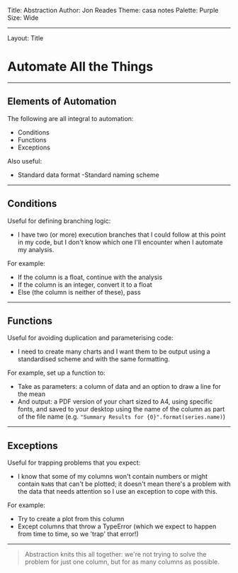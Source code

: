 Title: Abstraction
Author: Jon Reades
Theme: casa notes
Palette: Purple
Size: Wide

---
Layout: Title
# Automate All the Things

---
## Elements of Automation

The following are all integral to automation:
- Conditions
- Functions
- Exceptions

Also useful:
- Standard data format
 -Standard naming scheme

---
## Conditions

Useful for defining branching logic:
- I have two (or more) execution branches that I could follow at this point in my code, but I don't know which one I'll encounter when I automate my analysis.

For example:
- If the column is a float, continue with the analysis
- If the column is an integer, convert it to a float
- Else (the column is neither of these), pass

---
## Functions 

Useful for avoiding duplication and parameterising code:
- I need to create many charts and I want them to be output using a standardised scheme and with the same formatting.

For example, set up a function to: 
- Take as parameters: a column of data and an option to draw a line for the mean
- And output: a PDF version of your chart sized to A4, using specific fonts, and saved to your desktop using the name of the column as part of the file name (e.g. `"Summary Results for {0}".format(series.name)`)

---
## Exceptions 

Useful for trapping problems that you expect:
- I know that some of my columns won't contain numbers or might contain `NaN`s that can't be plotted; it doesn't mean there's a problem with the data that needs attention so I use an exception to cope with this.

For example:
- Try to create a plot from this column
- Except columns that throw a TypeError (which we expect to happen from time to time, so we 'trap' that error!)

---

> Abstraction knits this all together: we're not trying to solve the problem for just one column, but for as many columns as possible. 



